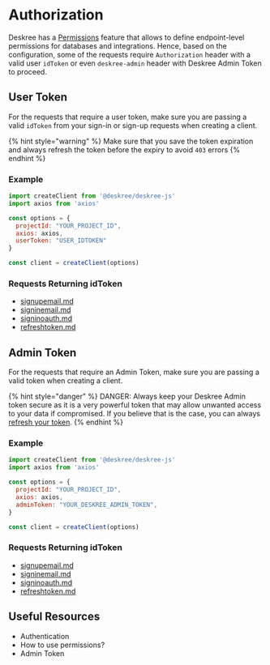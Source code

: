 # Authorization

Deskree has a [Permissions](https://docs.deskree.com/documentation/fundamentals/middleware/permissions) feature that allows to define endpoint-level permissions for databases and integrations. Hence, based on the configuration, some of the requests require `Authorization` header with a valid user `idToken` or even `deskree-admin` header with Deskree Admin Token to proceed.&#x20;

## User Token

For the requests that require a user token, make sure you are passing a valid `idToken` from your sign-in or sign-up requests when creating a client.

{% hint style="warning" %}
Make sure that you save the token expiration and always refresh the token before the expiry to avoid `403` errors
{% endhint %}

### Example

```javascript
import createClient from '@deskree/deskree-js'
import axios from 'axios'

const options = {
  projectId: "YOUR_PROJECT_ID",
  axios: axios,
  userToken: "USER_IDTOKEN"
}

const client = createClient(options)
```

### Requests Returning idToken

* [signupemail.md](auth-module/signupemail.md "mention")
* [signinemail.md](auth-module/signinemail.md "mention")
* [signinoauth.md](auth-module/signinoauth.md "mention")
* [refreshtoken.md](auth-module/refreshtoken.md "mention")

## Admin Token

For the requests that require an Admin Token, make sure you are passing a valid token when creating a client.

{% hint style="danger" %}
DANGER: Always keep your Deskree Admin token secure as it is a very powerful token that may allow unwanted access to your data if compromised. If you believe that is the case, you can always [refresh your token](broken-reference).&#x20;
{% endhint %}

### Example

```javascript
import createClient from '@deskree/deskree-js'
import axios from 'axios'

const options = {
  projectId: "YOUR_PROJECT_ID",
  axios: axios,
  adminToken: "YOUR_DESKREE_ADMIN_TOKEN",
}

const client = createClient(options)
```

### Requests Returning idToken

* [signupemail.md](auth-module/signupemail.md "mention")
* [signinemail.md](auth-module/signinemail.md "mention")
* [signinoauth.md](auth-module/signinoauth.md "mention")
* [refreshtoken.md](auth-module/refreshtoken.md "mention")

## Useful Resources

* Authentication
* How to use permissions?
* Admin Token
